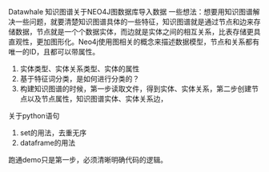 Datawhale 知识图谱关于NEO4J图数据库导入数据
一些想法：想要用知识图谱解决一些问题，就要清楚知识图谱具体的一些特征，知识图谱就是通过节点和边来存储数据，节点就是一个个数据实体，而边就是实体之间的相互关系，比表存储更具直观性，更加图形化。Neo4j使用图相关的概念来描述数据模型，节点和关系都有唯一的ID，且都可以带属性。
1.	实体类型、实体关系类型、实体的属性
2.	基于特征词分类，是如何进行分类的？
3.	构建知识图谱的时候，第一步读取文件，得到实体、实体关系，第二步创建节点以及节点属性，知识图谱实体、实体关系边，

关于python语句
1.	set的用法，去重无序
2.	dataframe的用法

跑通demo只是第一步，必须清晰明确代码的逻辑。

